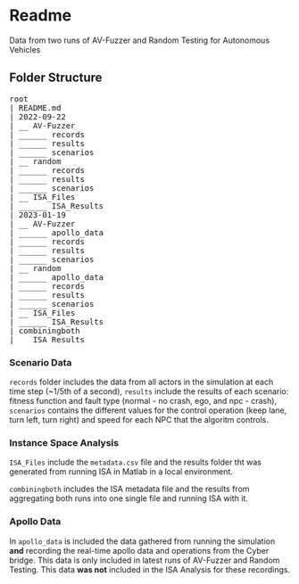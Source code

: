 # Readme
Data from two runs of AV-Fuzzer and Random Testing for Autonomous Vehicles

## Folder Structure

<pre>
root
| README.md
| 2022-09-22
| __ AV-Fuzzer
| ______ records
| ______ results
| ______ scenarios
| __ random
| ______ records
| ______ results
| ______ scenarios
| __ ISA_Files
| ______ ISA_Results
| 2023-01-19
| __ AV-Fuzzer
| ______ apollo_data
| ______ records
| ______ results
| ______ scenarios
| __ random
| ______ apollo_data
| ______ records
| ______ results
| ______ scenarios
| __ ISA_Files
| ______ ISA_Results
| combiningboth
| __ ISA_Results
</pre>

### Scenario Data
`records` folder includes the data from all actors in the simulation at each time step (~1/5th of a second), `results` include the results of each scenario: fitness function and fault type (normal - no crash, ego, and npc - crash), `scenarios` contains the different values for the control operation (keep lane, turn left, turn right) and speed for each NPC that the algoritm controls.

### Instance Space Analysis

`ISA_Files` include the `metadata.csv` file and the results folder tht was generated from running ISA in Matlab in a local environment.

`combiningboth` includes the ISA metadata file and the results from aggregating both runs into one single file and running ISA with it.

### Apollo Data
In `apollo_data` is included the data gathered from running the simulation **and** recording the real-time apollo data and operations from the Cyber bridge. This data is only included in latest runs of AV-Fuzzer and Random Testing. This data **was not** included in the ISA Analysis for these recordings.